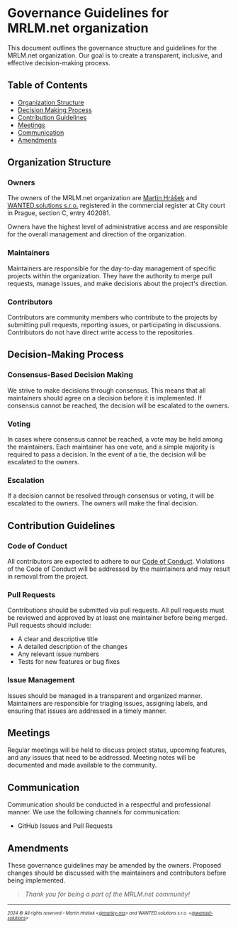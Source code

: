 # Governance Guidelines for MRLM.net organization

This document outlines the governance structure and guidelines for the MRLM.net organization. Our goal is to create a transparent, inclusive, and effective decision-making process.

## Table of Contents

- [Organization Structure](#organization-structure)
- [Decision Making Process](#decision-making-process)
- [Contribution Guidelines](#contribution-guidelines)
- [Meetings](#meetings)
- [Communication](#communication)
- [Amendments](#amendments)

## Organization Structure

### Owners

The owners of the MRLM.net organization are [Martin Hrášek](https://github.com/marley-ma) and [WANTED.solutions s.r.o.](https://wanted.solutions) registered in the commercial register at City court in Prague, section C, entry 402081.

Owners have the highest level of administrative access and are responsible for the overall management and direction of the organization.

### Maintainers

Maintainers are responsible for the day-to-day management of specific projects within the organization. They have the authority to merge pull requests, manage issues, and make decisions about the project's direction.

### Contributors

Contributors are community members who contribute to the projects by submitting pull requests, reporting issues, or participating in discussions. Contributors do not have direct write access to the repositories.

## Decision-Making Process

### Consensus-Based Decision Making

We strive to make decisions through consensus. This means that all maintainers should agree on a decision before it is implemented. If consensus cannot be reached, the decision will be escalated to the owners.

### Voting

In cases where consensus cannot be reached, a vote may be held among the maintainers. Each maintainer has one vote, and a simple majority is required to pass a decision. In the event of a tie, the decision will be escalated to the owners.

### Escalation

If a decision cannot be resolved through consensus or voting, it will be escalated to the owners. The owners will make the final decision.

## Contribution Guidelines

### Code of Conduct

All contributors are expected to adhere to our [Code of Conduct](./CODE_OF_CONDUCT.md). Violations of the Code of Conduct will be addressed by the maintainers and may result in removal from the project.

### Pull Requests

Contributions should be submitted via pull requests. All pull requests must be reviewed and approved by at least one maintainer before being merged. Pull requests should include:

- A clear and descriptive title
- A detailed description of the changes
- Any relevant issue numbers
- Tests for new features or bug fixes

### Issue Management

Issues should be managed in a transparent and organized manner. Maintainers are responsible for triaging issues, assigning labels, and ensuring that issues are addressed in a timely manner.

## Meetings

Regular meetings will be held to discuss project status, upcoming features, and any issues that need to be addressed. Meeting notes will be documented and made available to the community.

## Communication

Communication should be conducted in a respectful and professional manner. We use the following channels for communication:

- GitHub Issues and Pull Requests

## Amendments

These governance guidelines may be amended by the owners. Proposed changes should be discussed with the maintainers and contributors before being implemented.

> _Thank you for being a part of the MRLM.net community!_
---
<sup><sub>_2024 &copy; All rights reserved - Martin Hrášek <[@marley-ma](https://github.com/marley-ma)> and WANTED.solutions s.r.o. <[@wanted-solutions](https://github.com/wanted-solutions)>_</sub></sup>
